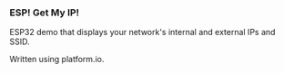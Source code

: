### ESP! Get My IP!

ESP32 demo that displays your network's internal and external IPs and SSID.

Written using platform.io.